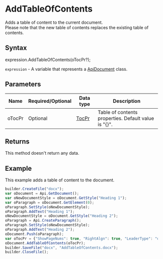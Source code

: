 # AddTableOfContents

Adds a table of content to the current document.
<br>Please note that the new table of contents replaces the existing table of contents.

## Syntax

expression.AddTableOfContents(oTocPr?);

`expression` - A variable that represents a [ApiDocument](../ApiDocument.md) class.

## Parameters

| **Name** | **Required/Optional** | **Data type** | **Description** |
| ------------- | ------------- | ------------- | ------------- |
| oTocPr | Optional | [TocPr](../../../Enumerations/TocPr.md) | Table of contents properties. Default value is "{}". |

## Returns

This method doesn't return any data.

## Example

This example adds a table of content to the document.

```javascript
builder.CreateFile("docx");
var oDocument = Api.GetDocument();
var oNewDocumentStyle = oDocument.GetStyle("Heading 1");
var oParagraph = oDocument.GetElement(0);
oParagraph.SetStyle(oNewDocumentStyle);
oParagraph.AddText("Heading 1");
oNewDocumentStyle = oDocument.GetStyle("Heading 2");
oParagraph = Api.CreateParagraph();
oParagraph.SetStyle(oNewDocumentStyle);
oParagraph.AddText("Heading 2");
oDocument.Push(oParagraph);
var oTocPr = {"ShowPageNums": true, "RightAlgn": true, "LeaderType": "dot", "FormatAsLinks": true, "BuildFrom": {"OutlineLvls": 9}, "TocStyle": "standard"};
oDocument.AddTableOfContents(oTocPr);
builder.SaveFile("docx", "AddTableOfContents.docx");
builder.CloseFile();
```